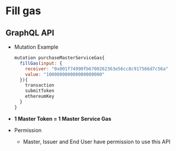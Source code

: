 
# Fill gas

## GraphQL API

- Mutation Example
  ```javascript
  mutation purchaseMasterServiceGas{
    fillGas(input: {
      receiver: "0x001f74990fb6700262363e56cc8c917566d7c56a"
      value: "100000000000000000000"
    }){
      transaction
      submitToken
      ethereumKey
    }
  }
  ```

- **1 Master Token = 1 Master Service Gas**

- Permission
  - Master, Issuer and End User have permission to use this API

